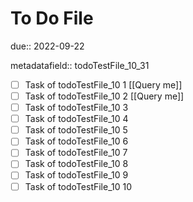 # To Do File

due:: 2022-09-22

metadatafield:: todoTestFile_10_31

- [ ] Task of todoTestFile_10 1 [[Query me]]
- [ ] Task of todoTestFile_10 2 [[Query me]]
- [ ] Task of todoTestFile_10 3
- [ ] Task of todoTestFile_10 4
- [ ] Task of todoTestFile_10 5
- [ ] Task of todoTestFile_10 6
- [ ] Task of todoTestFile_10 7
- [ ] Task of todoTestFile_10 8
- [ ] Task of todoTestFile_10 9
- [ ] Task of todoTestFile_10 10